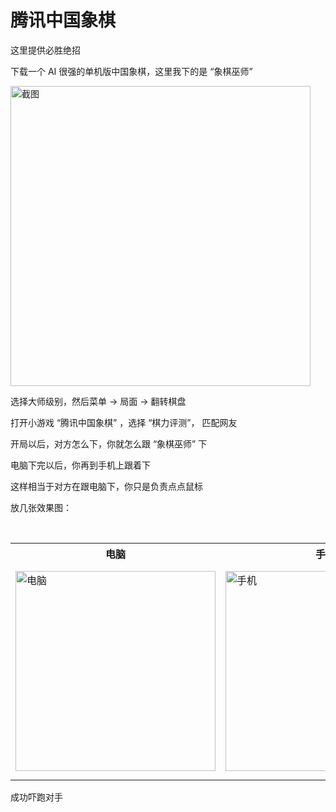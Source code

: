 # 腾讯中国象棋

这里提供必胜绝招

下载一个 AI 很强的单机版中国象棋，这里我下的是 “象棋巫师”

<img width="480" src="https://user-images.githubusercontent.com/8413791/34465958-26ca5604-eeff-11e7-8f73-f9d2c957e91c.png" alt="截图">

选择大师级别，然后菜单 -> 局面 -> 翻转棋盘

打开小游戏 “腾讯中国象棋” ，选择 “棋力评测”， 匹配网友

开局以后，对方怎么下，你就怎么跟 “象棋巫师” 下

电脑下完以后，你再到手机上跟着下

这样相当于对方在跟电脑下，你只是负责点点鼠标

放几张效果图：

<table>
  <tr>
    <th>电脑</th>
    <th>手机</th>
    <th>结果</th>
  </tr>
  <tr>
    <td>
      <img width="320" src="https://user-images.githubusercontent.com/8413791/34466007-bb99e8f2-ef00-11e7-8cc9-782b57b0f78c.png" alt="电脑">
    </td>
    <td>
       <img width="320" src="https://user-images.githubusercontent.com/8413791/34466013-ee9f6a6a-ef00-11e7-8d26-7a8900618b13.png" alt="手机">
    </td>
    <td>
      <img width="320" src="https://user-images.githubusercontent.com/8413791/34466024-603a3c0e-ef01-11e7-832b-84ad54746487.png" alt="结果">
    </td>
  </tr>
<table>

成功吓跑对手


